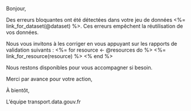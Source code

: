 Bonjour,

Des erreurs bloquantes ont été détectées dans votre jeu de données <%= link_for_dataset(@dataset) %>. Ces erreurs empêchent la réutilisation de vos données.

Nous vous invitons à les corriger en vous appuyant sur les rapports de validation suivants :
<%= for resource <- @resources do %>
<%= link_for_resource(resource) %>
<% end %>

Nous restons disponibles pour vous accompagner si besoin.

Merci par avance pour votre action,

À bientôt,

L’équipe transport.data.gouv.fr
